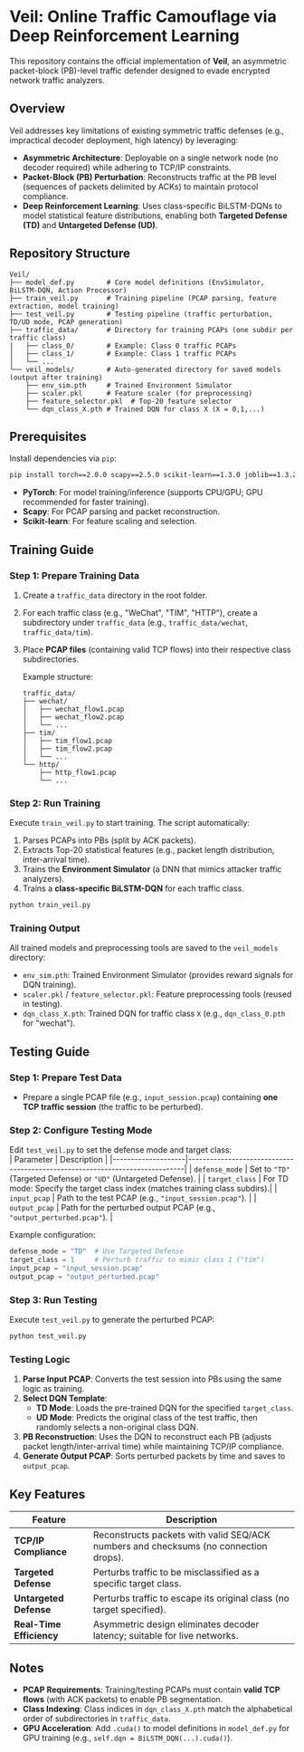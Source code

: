# Veil: Online Traffic Camouflage via Deep Reinforcement Learning  
This repository contains the official implementation of **Veil**, an asymmetric packet-block (PB)-level traffic defender designed to evade encrypted network traffic analyzers. 


## Overview  
Veil addresses key limitations of existing symmetric traffic defenses (e.g., impractical decoder deployment, high latency) by leveraging:  
- **Asymmetric Architecture**: Deployable on a single network node (no decoder required) while adhering to TCP/IP constraints.  
- **Packet-Block (PB) Perturbation**: Reconstructs traffic at the PB level (sequences of packets delimited by ACKs) to maintain protocol compliance.  
- **Deep Reinforcement Learning**: Uses class-specific BiLSTM-DQNs to model statistical feature distributions, enabling both **Targeted Defense (TD)** and **Untargeted Defense (UD)**.  


## Repository Structure  
```
Veil/
├── model_def.py        # Core model definitions (EnvSimulator, BiLSTM-DQN, Action Processor)
├── train_veil.py       # Training pipeline (PCAP parsing, feature extraction, model training)
├── test_veil.py        # Testing pipeline (traffic perturbation, TD/UD mode, PCAP generation)
├── traffic_data/       # Directory for training PCAPs (one subdir per traffic class)
│   ├── class_0/        # Example: Class 0 traffic PCAPs
│   ├── class_1/        # Example: Class 1 traffic PCAPs
│   └── ...
└── veil_models/        # Auto-generated directory for saved models (output after training)
    ├── env_sim.pth     # Trained Environment Simulator
    ├── scaler.pkl      # Feature scaler (for preprocessing)
    ├── feature_selector.pkl  # Top-20 feature selector
    └── dqn_class_X.pth # Trained DQN for class X (X = 0,1,...)
```


## Prerequisites  
Install dependencies via `pip`:  
```bash
pip install torch==2.0.0 scapy==2.5.0 scikit-learn==1.3.0 joblib==1.3.2 pandas==2.0.3 numpy==1.25.2
```  
- **PyTorch**: For model training/inference (supports CPU/GPU; GPU recommended for faster training).  
- **Scapy**: For PCAP parsing and packet reconstruction.  
- **Scikit-learn**: For feature scaling and selection.  


## Training Guide  
### Step 1: Prepare Training Data  
1. Create a `traffic_data` directory in the root folder.  
2. For each traffic class (e.g., "WeChat", "TIM", "HTTP"), create a subdirectory under `traffic_data` (e.g., `traffic_data/wechat`, `traffic_data/tim`).  
3. Place **PCAP files** (containing valid TCP flows) into their respective class subdirectories.  

   Example structure:  
   ```
   traffic_data/
   ├── wechat/
   │   ├── wechat_flow1.pcap
   │   ├── wechat_flow2.pcap
   │   └── ...
   ├── tim/
   │   ├── tim_flow1.pcap
   │   ├── tim_flow2.pcap
   │   └── ...
   └── http/
       ├── http_flow1.pcap
       └── ...
   ```

### Step 2: Run Training  
Execute `train_veil.py` to start training. The script automatically:  
1. Parses PCAPs into PBs (split by ACK packets).  
2. Extracts Top-20 statistical features (e.g., packet length distribution, inter-arrival time).  
3. Trains the **Environment Simulator** (a DNN that mimics attacker traffic analyzers).  
4. Trains a **class-specific BiLSTM-DQN** for each traffic class.  

```bash
python train_veil.py
```  

### Training Output  
All trained models and preprocessing tools are saved to the `veil_models` directory:  
- `env_sim.pth`: Trained Environment Simulator (provides reward signals for DQN training).  
- `scaler.pkl` / `feature_selector.pkl`: Feature preprocessing tools (reused in testing).  
- `dqn_class_X.pth`: Trained DQN for traffic class `X` (e.g., `dqn_class_0.pth` for "wechat").  


## Testing Guide  
### Step 1: Prepare Test Data  
- Prepare a single PCAP file (e.g., `input_session.pcap`) containing **one TCP traffic session** (the traffic to be perturbed).  


### Step 2: Configure Testing Mode  
Edit `test_veil.py` to set the defense mode and target class:  
| Parameter         | Description                                                                 |
|--------------------|-----------------------------------------------------------------------------|
| `defense_mode`     | Set to `"TD"` (Targeted Defense) or `"UD"` (Untargeted Defense).             |
| `target_class`     | For TD mode: Specify the target class index (matches training class subdirs).|
| `input_pcap`       | Path to the test PCAP (e.g., `"input_session.pcap"`).                        |
| `output_pcap`      | Path for the perturbed output PCAP (e.g., `"output_perturbed.pcap"`).        |

Example configuration:  
```python
defense_mode = "TD"  # Use Targeted Defense
target_class = 1     # Perturb traffic to mimic class 1 ("tim")
input_pcap = "input_session.pcap"
output_pcap = "output_perturbed.pcap"
```


### Step 3: Run Testing  
Execute `test_veil.py` to generate the perturbed PCAP:  
```bash
python test_veil.py
```  

### Testing Logic  
1. **Parse Input PCAP**: Converts the test session into PBs using the same logic as training.  
2. **Select DQN Template**:  
   - **TD Mode**: Loads the pre-trained DQN for the specified `target_class`.  
   - **UD Mode**: Predicts the original class of the test traffic, then randomly selects a non-original class DQN.  
3. **PB Reconstruction**: Uses the DQN to reconstruct each PB (adjusts packet length/inter-arrival time) while maintaining TCP/IP compliance.  
4. **Generate Output PCAP**: Sorts perturbed packets by time and saves to `output_pcap`.  


## Key Features  
| Feature                  | Description                                                                 |
|--------------------------|-----------------------------------------------------------------------------|
| **TCP/IP Compliance**    | Reconstructs packets with valid SEQ/ACK numbers and checksums (no connection drops). |
| **Targeted Defense**     | Perturbs traffic to be misclassified as a specific target class.            |
| **Untargeted Defense**   | Perturbs traffic to escape its original class (no target specified).         |
| **Real-Time Efficiency** | Asymmetric design eliminates decoder latency; suitable for live networks.    |



## Notes  
- **PCAP Requirements**: Training/testing PCAPs must contain **valid TCP flows** (with ACK packets) to enable PB segmentation.  
- **Class Indexing**: Class indices in `dqn_class_X.pth` match the alphabetical order of subdirectories in `traffic_data`.  
- **GPU Acceleration**: Add `.cuda()` to model definitions in `model_def.py` for GPU training (e.g., `self.dqn = BiLSTM_DQN(...).cuda()`).
